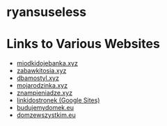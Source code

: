 # ryansuseless

<!DOCTYPE html>
<html lang="en">
<head>
    <meta charset="UTF-8">
    <meta name="viewport" content="width=device-width, initial-scale=1.0">
    <title>Links to Websites</title>
</head>
<body>
    <h1>Links to Various Websites</h1>
    <ul>
        <li><a href="http://miodkidojebanka.xyz/" target="_blank">miodkidojebanka.xyz</a></li>
        <li><a href="http://zabawkitosia.xyz/" target="_blank">zabawkitosia.xyz</a></li>
        <li><a href="http://dbamostyl.xyz/" target="_blank">dbamostyl.xyz</a></li>
        <li><a href="http://mojarodzinka.xyz" target="_blank">mojarodzinka.xyz</a></li>
        <li><a href="http://znampieniadze.xyz/" target="_blank">znampieniadze.xyz</a></li>
        <li><a href="https://sites.google.com/view/linkidostronek/home" target="_blank">linkidostronek (Google Sites)</a></li>
        <li><a href="http://budujemydomek.eu/" target="_blank">budujemydomek.eu</a></li>
        <li><a href="http://domzewszystkim.eu/" target="_blank">domzewszystkim.eu</a></li>
    </ul>
</body>
</html>
